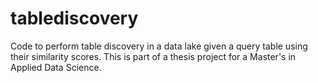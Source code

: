 # tablediscovery

Code to perform table discovery in a data lake given a query table using their similarity scores. This is part of a thesis project for a Master's in Applied Data Science.
